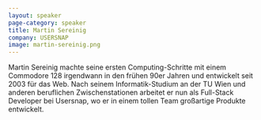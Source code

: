 ```yaml
---
layout: speaker
page-category: speaker
title: Martin Sereinig
company: USERSNAP
image: martin-sereinig.png
---
```


Martin Sereinig machte seine ersten Computing-Schritte mit einem Commodore 128 irgendwann in den frühen 90er Jahren und entwickelt seit 2003 für das Web. Nach seinem Informatik-Studium an der TU Wien und anderen beruflichen Zwischenstationen arbeitet er nun als Full-Stack Developer bei Usersnap, wo er in einem tollen Team großartige Produkte entwickelt.